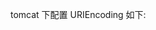 tomcat 下配置 URIEncoding 如下:

<Connector port="8080" protocol="HTTP/1.1"
                         connectionTimeout="20000"
                         redirectPort="8443"
                         URIEncoding='UTF-8' />
